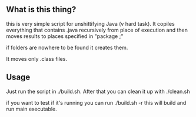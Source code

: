 ## What is this thing?
this is very simple script for unshittifying Java (v hard task). 
It copiles everything that contains .java recursively from place of 
execution and then moves results to places specified in "package <someBullShit>;"

if folders are nowhere to be found it creates them.

It moves only .class files.

## Usage
Just run the script in ./build.sh.
After that you can clean it up with ./clean.sh

if you want to test if it's running you can run ./build.sh -r
this will build and run main executable.

